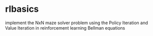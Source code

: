# rlbasics
implement the NxN maze solver problem using the Policy Iteration and Value Iteration in reinforcement learning Bellman equations
